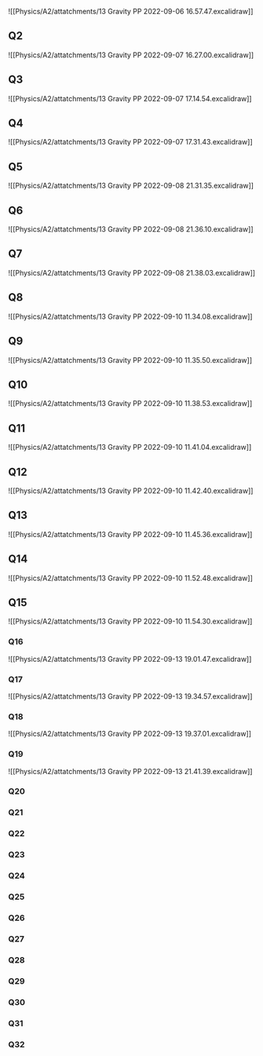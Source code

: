 ![[Physics/A2/attatchments/13 Gravity PP 2022-09-06 16.57.47.excalidraw]]

## Q2
![[Physics/A2/attatchments/13 Gravity PP 2022-09-07 16.27.00.excalidraw]]

## Q3
![[Physics/A2/attatchments/13 Gravity PP 2022-09-07 17.14.54.excalidraw]]

## Q4
![[Physics/A2/attatchments/13 Gravity PP 2022-09-07 17.31.43.excalidraw]]

## Q5
![[Physics/A2/attatchments/13 Gravity PP 2022-09-08 21.31.35.excalidraw]]

## Q6
![[Physics/A2/attatchments/13 Gravity PP 2022-09-08 21.36.10.excalidraw]]

## Q7
![[Physics/A2/attatchments/13 Gravity PP 2022-09-08 21.38.03.excalidraw]]

## Q8
![[Physics/A2/attatchments/13 Gravity PP 2022-09-10 11.34.08.excalidraw]]

## Q9
![[Physics/A2/attatchments/13 Gravity PP 2022-09-10 11.35.50.excalidraw]]


## Q10
![[Physics/A2/attatchments/13 Gravity PP 2022-09-10 11.38.53.excalidraw]]
## Q11
![[Physics/A2/attatchments/13 Gravity PP 2022-09-10 11.41.04.excalidraw]]
## Q12
![[Physics/A2/attatchments/13 Gravity PP 2022-09-10 11.42.40.excalidraw]]
## Q13
![[Physics/A2/attatchments/13 Gravity PP 2022-09-10 11.45.36.excalidraw]]
## Q14
![[Physics/A2/attatchments/13 Gravity PP 2022-09-10 11.52.48.excalidraw]]

## Q15
![[Physics/A2/attatchments/13 Gravity PP 2022-09-10 11.54.30.excalidraw]]
### Q16
![[Physics/A2/attatchments/13 Gravity PP 2022-09-13 19.01.47.excalidraw]]
### Q17
![[Physics/A2/attatchments/13 Gravity PP 2022-09-13 19.34.57.excalidraw]]
### Q18
![[Physics/A2/attatchments/13 Gravity PP 2022-09-13 19.37.01.excalidraw]]
### Q19
![[Physics/A2/attatchments/13 Gravity PP 2022-09-13 21.41.39.excalidraw]]
### Q20
### Q21
### Q22
### Q23
### Q24
### Q25
### Q26
### Q27
### Q28
### Q29
### Q30
### Q31
### Q32